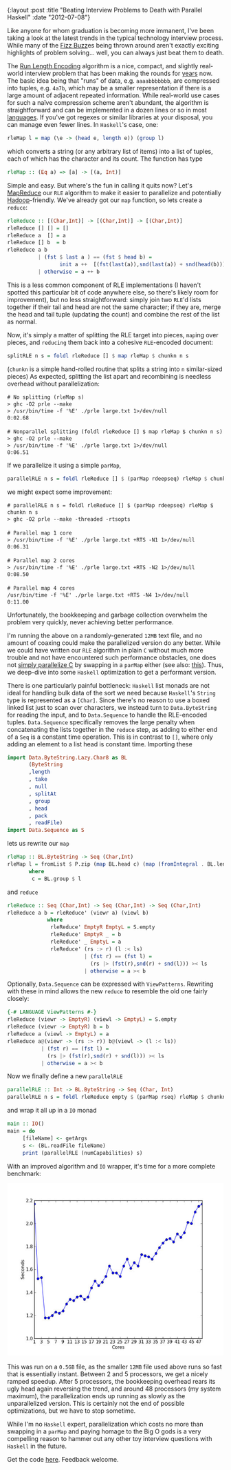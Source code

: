 {:layout :post
 :title "Beating Interview Problems to Death with Parallel Haskell"
 :date "2012-07-08"}

Like anyone for whom graduation is becoming more immanent, I've been
taking a look at the latest trends in the typical technology interview
process.  While many of the [Fizz Buzz][1]es being thrown around
aren't exactly exciting highlights of problem solving... well, you can
always just beat them to death.

The [Run Length Encoding][2] algorithm is a nice, compact, and
slightly real-world interview problem that has been making the rounds
for [years][3] now.  The basic idea being that "runs" of data,
e.g. `aaaabbbbbbb`, are compressed into tuples, e.g. `4a7b`, which may
be a smaller representation if there is a large amount of adjacent
repeated information.  While real-world use cases for such a naïve
compression scheme aren't abundant, the algorithm is straightforward
and can be implemented in a dozen lines or so in most [languages][4].
If you've got regexes or similar libraries at your disposal, you can
manage even fewer lines.  In `Haskell`'s case, one:

```haskell
rleMap l = map (\e -> (head e, length e)) (group l)
```

which converts a string (or any arbitrary list of items) into a list
of tuples, each of which has the character and its count.  The
function has type

```haskell
rleMap :: (Eq a) => [a] -> [(a, Int)]
```

Simple and easy.  But where's the fun in calling it quits now?
Let's [MapReduce][5] our `RLE` algorithm to make it easier to parallelize
and potentially [Hadoop][6]-friendly.  We've already got our `map`
function, so lets create a `reduce`:

```haskell
rleReduce :: [(Char,Int)] -> [(Char,Int)] -> [(Char,Int)]
rleReduce [] [] = []
rleReduce a  [] = a
rleReduce [] b  = b
rleReduce a b
          | (fst $ last a ) == (fst $ head b) =
                 init a ++  [(fst(last(a)),snd(last(a)) + snd(head(b)))] ++ tail b
          | otherwise = a ++ b
```

This is a less common component of RLE implementations (I haven't
spotted this particular bit of code anywhere else, so there's likely
room for improvement), but no less straightforward: simply join two
`RLE`'d lists together if their tail and head are not the same
character; if they are, merge the head and tail tuple (updating the
count) and combine the rest of the list as normal.

Now, it's simply a matter of splitting the RLE target into pieces,
`map`ing over pieces, and `reducing` them back into a cohesive
`RLE`-encoded document:

```haskell
splitRLE n s = foldl rleReduce [] $ map rleMap $ chunkn n s
```

(`chunkn` is a simple hand-rolled routine that splits a string into
`n` similar-sized pieces) As expected, splitting the list apart and
recombining is needless overhead without parallelization:

    # No splitting (rleMap s)
    > ghc -O2 prle --make
    > /usr/bin/time -f '%E' ./prle large.txt 1>/dev/null
	0:02.68

    # Nonparallel splitting (foldl rleReduce [] $ map rleMap $ chunkn n s)
    > ghc -O2 prle --make
    > /usr/bin/time -f '%E' ./prle large.txt 1>/dev/null
	0:06.51

If we parallelize it using a simple `parMap`,

```haskell
parallelRLE n s = foldl rleReduce [] $ (parMap rdeepseq) rleMap $ chunkn n s
```

we might expect some improvement:

	# parallelRLE n s = foldl rleReduce [] $ (parMap rdeepseq) rleMap $ chunkn n s
	> ghc -O2 prle --make -threaded -rtsopts

    # Parallel map 1 core
	> /usr/bin/time -f '%E' ./prle large.txt +RTS -N1 1>/dev/null
	0:06.31

	# Parallel map 2 cores
	> /usr/bin/time -f '%E' ./prle large.txt +RTS -N2 1>/dev/null
	0:08.50

	# Parallel map 4 cores
	/usr/bin/time -f '%E' ./prle large.txt +RTS -N4 1>/dev/null
	0:11.00

Unfortunately, the bookkeeping and garbage collection overwhelm the
problem very quickly, never achieving better performance.

I'm running the above on a randomly-generated `12MB` text file, and no
amount of coaxing could make the parallelized version do any better.
While we could have written our `RLE` algorithm in plain `C` without
much more trouble and not have encountered such performance obstacles,
one does not [simply parallelize C][8] by swapping in a `parMap`
either (see also: [this][7]).  Thus, we deep-dive into some `Haskell`
optimization to get a performant version.

There is one particularly painful bottleneck: `Haskell` list monads
are not ideal for handling bulk data of the sort we need because
`Haskell`'s `String` type is represented as a `[Char]`.  Since there's
no reason to use a boxed linked list just to scan over characters, we
instead turn to `Data.ByteString` for reading the input, and to
`Data.Sequence` to handle the RLE-encoded tuples.  `Data.Sequence`
specifically removes the large penalty when concatenating the lists
together in the `reduce` step, as adding to either end of a `Seq` is a
constant time operation. This is in contrast to `[]`, where only
adding an element to a list head is constant time.  Importing these

```haskell
import Data.ByteString.Lazy.Char8 as BL
       (ByteString
       ,length
       , take
       , null
       , splitAt
       , group
       , head
       , pack
       , readFile)
import Data.Sequence as S
```

lets us rewrite our `map`

```haskell
rleMap :: BL.ByteString -> Seq (Char,Int)
rleMap l = fromList $ P.zip (map BL.head c) (map (fromIntegral . BL.length) c)
       where
        c = BL.group $ l
```

and `reduce`

```haskell
rleReduce :: Seq (Char,Int) -> Seq (Char,Int) -> Seq (Char,Int)
rleReduce a b = rleReduce' (viewr a) (viewl b)
             where
              rleReduce' EmptyR EmptyL = S.empty
              rleReduce' EmptyR _ = b
              rleReduce' _ EmptyL = a
              rleReduce' (rs :> r) (l :< ls)
                         | (fst r) == (fst l) =
                           (rs |> (fst(r),snd(r) + snd(l))) >< ls
                         | otherwise = a >< b
```

Optionally, `Data.Sequence` can be expressed with `ViewPatterns`.
Rewriting with these in mind allows the new `reduce` to resemble the
old one fairly closely:

```haskell
{-# LANGUAGE ViewPatterns #-}
rleReduce (viewr -> EmptyR) (viewl -> EmptyL) = S.empty
rleReduce (viewr -> EmptyR) b = b
rleReduce a (viewl -> EmptyL) = a
rleReduce a@(viewr -> (rs :> r)) b@(viewl -> (l :< ls))
           | (fst r) == (fst l) =
             (rs |> (fst(r),snd(r) + snd(l))) >< ls
           | otherwise = a >< b
```

Now we finally define a new `parallelRLE`

```haskell
parallelRLE :: Int -> BL.ByteString -> Seq (Char, Int)
parallelRLE n s = foldl rleReduce empty $ (parMap rseq) rleMap $ chunkn n s
```

and wrap it all up in a `IO` monad

```haskell
main :: IO()
main = do
     [fileName] <- getArgs
     s <- (BL.readFile fileName)
     print (parallelRLE (numCapabilities) s)
```

With an improved algorithm and `IO` wrapper, it's time for a more
complete benchmark:

[<img src="/img/posts/beating-interview-problems-to-death-with-parallel-haskell/prle-plot.jpg" alt="Performance Plot" width="600" height="400" />](/img/posts/beating-interview-problems-to-death-with-parallel-haskell/prle-plot.png)

This was run on a `0.5GB` file, as the smaller `12MB` file used above
runs so fast that is essentially instant.  Between 2 and 5 processors,
we get a nicely ramped speedup.  After 5 processors, the bookkeeping
overhead rears its ugly head again reversing the trend, and around 48
processors (my system maximum), the parallelization ends up running as
slowly as the unparallelized version.  This is certainly not the end
of possible optimizations, but we have to stop sometime.

While I'm no `Haskell` expert, parallelization which costs no more
than swapping in a `parMap` and paying homage to the Big O gods is a
very compelling reason to hammer out any other toy interview questions
with `Haskell` in the future.

Get the code [here][9].  Feedback welcome.

[1]: https://imranontech.com/2007/01/24/using-fizzbuzz-to-find-developers-who-grok-coding/
[2]: https://en.wikipedia.org/wiki/Run-length_encoding
[3]: https://stackoverflow.com/questions/2048854/c-interview-question-run-length-coding-of-strings
[4]: https://rosettacode.org/wiki/Run-length_encoding
[5]: https://en.wikipedia.org/wiki/MapReduce
[6]: https://hadoop.apache.org/mapreduce/
[7]: https://en.wikipedia.org/wiki/There_ain%27t_no_such_thing_as_a_free_lunch
[8]: https://memegenerator.net/instance/20426610
[9]: https://github.com/malloc47/snippets/tree/master/prle
